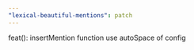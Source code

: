 ```yaml
---
"lexical-beautiful-mentions": patch
---
```


feat(): insertMention function use autoSpace of config
